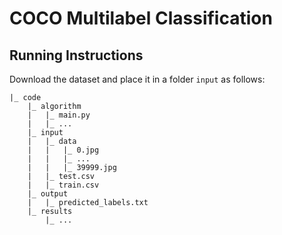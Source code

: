 # COCO Multilabel Classification

## Running Instructions

Download the dataset and place it in a folder `input` as follows:

```Text
|_ code
    |_ algorithm
    |   |_ main.py
    |   |_ ...
    |_ input
    |   |_ data
    |   |   |_ 0.jpg
    |   |   |_ ...
    |   |   |_ 39999.jpg
    |   |_ test.csv
    |   |_ train.csv
    |_ output
    |   |_ predicted_labels.txt
    |_ results
        |_ ...
```
